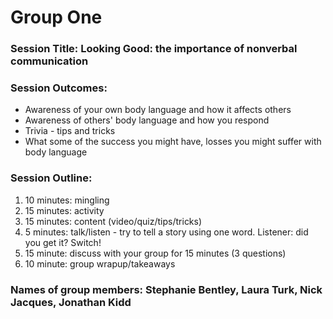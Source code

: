 # Group One

### Session Title: Looking Good: the importance of nonverbal communication

### Session Outcomes: 
- Awareness of your own body language and how it affects others
- Awareness of others' body language and how you respond
- Trivia - tips and tricks
- What some of the success you might have, losses you might suffer with body language

### Session Outline:
1. 10 minutes: mingling
2. 15 minutes: activity
3. 15 minutes: content (video/quiz/tips/tricks)
4. 5 minutes: talk/listen - try to tell a story using one word. Listener: did you get it? Switch!
5. 15 minute: discuss with your group for 15 minutes (3 questions)
6. 10 minute: group wrapup/takeaways

### Names of group members: Stephanie Bentley, Laura Turk, Nick Jacques, Jonathan Kidd
